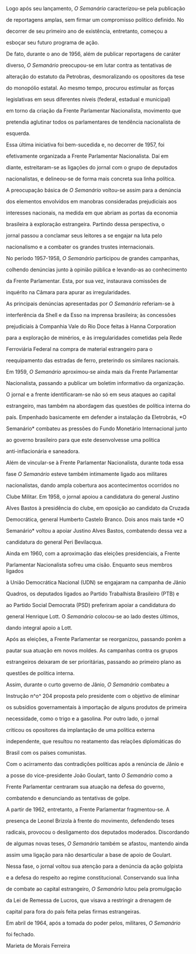 

Logo após seu lançamento, *O Semanário* caracterizou-se pela publicação

de reportagens amplas, sem firmar um compromisso político definido. No

decorrer de seu primeiro ano de existência, entretanto, começou a

esboçar seu futuro programa de ação.



De fato, durante o ano de 1956, além de publicar reportagens de caráter

diverso, *O* *Semanário* preocupou-se em lutar contra as tentativas de

alteração do estatuto da Petrobras, desmoralizando os opositores da tese

do monopólio estatal. Ao mesmo tempo, procurou estimular as forças

legislativas em seus diferentes níveis (federal, estadual e municipal)

em torno da criação da Frente Parlamentar Nacionalista, movimento que

pretendia aglutinar todos os parlamentares de tendência nacionalista de

esquerda.



Essa última iniciativa foi bem-sucedida e, no decorrer de 1957, foi

efetivamente organizada a Frente Parlamentar Nacionalista. Daí em

diante, estreitaram-se as ligações do jornal com o grupo de deputados

nacionalistas, e delineou-se de forma mais concreta sua linha política.



A preocupação básica de *O Semanário* voltou-se assim para a denúncia

dos elementos envolvidos em manobras consideradas prejudiciais aos

interesses nacionais, na medida em que abriam as portas da economia

brasileira à exploração estrangeira. Partindo dessa perspectiva, o

jornal passou a conclamar seus leitores a se engajar na luta pelo

nacionalismo e a combater os grandes trustes internacionais.



No período 1957-1958, *O Semanário* participou de grandes campanhas,

colhendo denúncias junto à opinião pública e levando-as ao conhecimento

da Frente Parlamentar. Esta, por sua vez, instaurava comissões de

inquérito na Câmara para apurar as irregularidades.



As principais denúncias apresentadas por *O Semanário* referiam-se à

interferência da Shell e da Esso na imprensa brasileira; às concessões

prejudiciais à Companhia Vale do Rio Doce feitas à Hanna Corporation

para a exploração de minérios, e às irregularidades cometidas pela Rede

Ferroviária Federal na compra de material estrangeiro para o

reequipamento das estradas de ferro, preterindo os similares nacionais.



Em 1959, *O Semanário* aproximou-se ainda mais da Frente Parlamentar

Nacionalista, passando a publicar um boletim informativo da organização.

O jornal e a frente identificaram-se não só em seus ataques ao capital

estrangeiro, mas também na abordagem das questões de política interna do

país. Empenhado basicamente em defender a instalação da Eletrobrás, *O

Semanário* combateu as pressões do Fundo Monetário Internacional junto

ao governo brasileiro para que este desenvolvesse uma política

anti-inflacionária e saneadora.



Além de vincular-se à Frente Parlamentar Nacionalista, durante toda essa

fase *O Semanário* esteve também intimamente ligado aos militares

nacionalistas, dando ampla cobertura aos acontecimentos ocorridos no

Clube Militar. Em 1958, o jornal apoiou a candidatura do general Justino

Alves Bastos à presidência do clube, em oposição ao candidato da Cruzada

Democrática, general Humberto Castelo Branco. Dois anos mais tarde *O

Semanário* voltou a apoiar Justino Alves Bastos, combatendo dessa vez a

candidatura do general Peri Bevilacqua.



Ainda em 1960, com a aproximação das eleições presidenciais, a Frente

Parlamentar Nacionalista sofreu uma cisão. Enquanto seus membros ligados

à União Democrática Nacional (UDN) se engajaram na campanha de Jânio

Quadros, os deputados ligados ao Partido Trabalhista Brasileiro (PTB) e

ao Partido Social Democrata (PSD) preferiram apoiar a candidatura do

general Henrique Lott. O *Semanário* colocou-se ao lado destes últimos,

dando integral apoio a Lott.



Após as eleições, a Frente Parlamentar se reorganizou, passando porém a

pautar sua atuação em novos moldes. As campanhas contra os grupos

estrangeiros deixaram de ser prioritárias, passando ao primeiro plano as

questões de política interna.



Assim, durante o curto governo de Jânio, *O Semanário* combateu a

Instrução n^o^ 204 proposta pelo presidente com o objetivo de eliminar

os subsídios governamentais à importação de alguns produtos de primeira

necessidade, como o trigo e a gasolina. Por outro lado, o jornal

criticou os opositores da implantação de uma política externa

independente, que resultou no reatamento das relações diplomáticas do

Brasil com os países comunistas.



Com o acirramento das contradições políticas após a renúncia de Jânio e

a posse do vice-presidente João Goulart, tanto *O Semanário* como a

Frente Parlamentar centraram sua atuação na defesa do governo,

combatendo e denunciando as tentativas de golpe.



A partir de 1962, entretanto, a Frente Parlamentar fragmentou-se. A

presença de Leonel Brizola à frente do movimento, defendendo teses

radicais, provocou o desligamento dos deputados moderados. Discordando

de algumas novas teses, *O Semanário* também se afastou, mantendo ainda

assim uma ligação para não desarticular a base de apoio de Goulart.



Nessa fase, o jornal voltou sua atenção para a denúncia da ação golpista

e a defesa do respeito ao regime constitucional. Conservando sua linha

de combate ao capital estrangeiro, *O Semanário* lutou pela promulgação

da Lei de Remessa de Lucros, que visava a restringir a drenagem de

capital para fora do país feita pelas firmas estrangeiras.



Em abril de 1964, após a tomada do poder pelos, militares, *O Semanário*

foi fechado.



Marieta de Morais Ferreira



